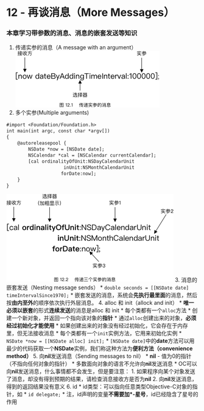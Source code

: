 # 12 - 再谈消息（More Messages）
### 本章学习带参数的消息、消息的嵌套发送等知识
1. 传递实参的消息（A message with an argument）  
![image](https://github.com/muyanbiao/Objective-C/blob/master/chapter12/Resources/more_message1.png)
2. 多个实参(Multiple arguments)
```
#import <Foundation/Foundation.h>
int main(int argc, const char *argv[])
{
	@autoreleasepool {
		NSDate *now = [NSDate date];
		NSCalendar *cal = [NSCalendar currentCalendar];
		[cal ordinalityOfUnit:NSDayCalendarUnit
                     inUnit:NSMonthCalendarUnit
                    forDate:now];
	}
}
```  
![image](https://github.com/muyanbiao/Objective-C/blob/master/chapter12/Resources/more_message2.png)
3. 消息的嵌套发送（Nesting message sends）
	* `double seconds = [[NSDate date] timeIntervalSince1970];`
	* 嵌套发送的消息，系统会**先执行最里面**的消息，然后按**由内至外**的顺序依次执行外层消息。
4. alloc 和 init（allock and init）
	* **唯一必须以嵌套**的形式**连续发送**的消息是alloc 和 init
	* 每个类都有一个`alloc`方法
		* 创建一个新对象，并返回一个指向该对象的**指针**
		* 通过`alloc`创建出来的对象，**必须经过初始化才能使用**
		* 如果创建出来的对象没有经过初始化，它会存在于内存里，但无法接收消息
		* 每个类都有一个`init`实例方法，它用来初始化实例
		* `NSDate *now = [[NSDate alloc] init];`
		* `[NSDate date]`中的**date**方法可以用最少的代码获取一个**NSDate**实例，我们称这种方法为**便利方法（convenience method）**
5. 向**nil**发送消息（Sending messages to nil）
	* **nil** - 值为0的指针（不指向任何对象的指针）
	* 多数面向对象的语言不允许向**nil**发送消息
	* OC可以向**nil**发送消息，什么事情都不会发生，但是要注意：
		1. 如果程序向某个对象发送了消息，却没有得到预期的结果，请检查消息接收方是否为**nil**
		2. 向**nil**发送消息，得到的返回结果没有意义
6. id
	* id类型：可以指向任意类型Objective-C对象的指针，如
		* `id delegate;`
	* 注，id声明的变量**不需要加*-星号**，id已经隐含了星号的作用